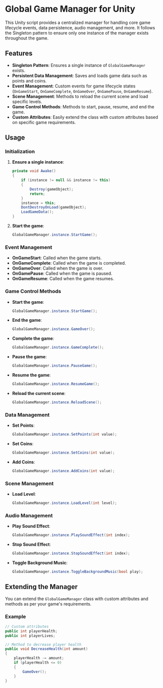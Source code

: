 # Global Game Manager for Unity

This Unity script provides a centralized manager for handling core game lifecycle events, data persistence, audio management, and more. It follows the Singleton pattern to ensure only one instance of the manager exists throughout the game.

## Features

- **Singleton Pattern**: Ensures a single instance of `GlobalGameManager` exists.
- **Persistent Data Management**: Saves and loads game data such as points and coins.
- **Event Management**: Custom events for game lifecycle states (`OnGameStart`, `OnGameComplete`, `OnGameOver`, `OnGamePause`, `OnGameResume`).
- **Scene Management**: Methods to reload the current scene and load specific levels.
- **Game Control Methods**: Methods to start, pause, resume, and end the game.
- **Custom Attributes**: Easily extend the class with custom attributes based on specific game requirements.

## Usage

### Initialization

1. **Ensure a single instance**:
    ```csharp
    private void Awake()
    {
        if (instance != null && instance != this)
        {
            Destroy(gameObject);
            return;
        }
        instance = this;
        DontDestroyOnLoad(gameObject);
        LoadGameData();
    }
    ```

2. **Start the game**:
    ```csharp
    GlobalGameManager.instance.StartGame();
    ```

### Event Management

- **OnGameStart**: Called when the game starts.
- **OnGameComplete**: Called when the game is completed.
- **OnGameOver**: Called when the game is over.
- **OnGamePause**: Called when the game is paused.
- **OnGameResume**: Called when the game resumes.

### Game Control Methods

- **Start the game**:
    ```csharp
    GlobalGameManager.instance.StartGame();
    ```

- **End the game**:
    ```csharp
    GlobalGameManager.instance.GameOver();
    ```

- **Complete the game**:
    ```csharp
    GlobalGameManager.instance.GameComplete();
    ```

- **Pause the game**:
    ```csharp
    GlobalGameManager.instance.PauseGame();
    ```

- **Resume the game**:
    ```csharp
    GlobalGameManager.instance.ResumeGame();
    ```

- **Reload the current scene**:
    ```csharp
    GlobalGameManager.instance.ReloadScene();
    ```

### Data Management

- **Set Points**:
    ```csharp
    GlobalGameManager.instance.SetPoints(int value);
    ```

- **Set Coins**:
    ```csharp
    GlobalGameManager.instance.SetCoins(int value);
    ```

- **Add Coins**:
    ```csharp
    GlobalGameManager.instance.AddCoins(int value);
    ```

### Scene Management

- **Load Level**:
    ```csharp
    GlobalGameManager.instance.LoadLevel(int level);
    ```

### Audio Management

- **Play Sound Effect**:
    ```csharp
    GlobalGameManager.instance.PlaySoundEffect(int index);
    ```

- **Stop Sound Effect**:
    ```csharp
    GlobalGameManager.instance.StopSoundEffect(int index);
    ```

- **Toggle Background Music**:
    ```csharp
    GlobalGameManager.instance.ToggleBackgroundMusic(bool play);
    ```

## Extending the Manager

You can extend the `GlobalGameManager` class with custom attributes and methods as per your game's requirements.

### Example

```csharp
// Custom attributes
public int playerHealth;
public int playerLives;

// Method to decrease player health
public void DecreaseHealth(int amount)
{
    playerHealth -= amount;
    if (playerHealth <= 0)
    {
        GameOver();
    }
}
